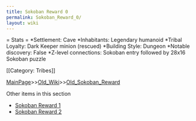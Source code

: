 ```yaml
---
title: Sokoban Reward 0
permalink: Sokoban_Reward_0/
layout: wiki
---
```

= Stats =
*Settlement: Cave
*Inhabitants: Legendary humanoid
*Tribal Loyalty: Dark Keeper minion (rescued)
*Building Style: Dungeon
*Notable discovery: False
*Z-level connections: Sokoban entry followed by 28x16 Sokoban puzzle

[[Category: Tribes]]

[MainPage](/keeperrl_wiki/ "wikilink")>>[Old_Wiki](/keeperrl_wiki/Old_Wiki "wikilink")>>[Old_Sokoban_Reward](/keeperrl_wiki/Old_Sokoban_Reward "wikilink")

Other items in this section
-    [Sokoban Reward 1](/keeperrl_wiki/Sokoban_Reward_1 "wikilink")
-    [Sokoban Reward 2](/keeperrl_wiki/Sokoban_Reward_2 "wikilink")
